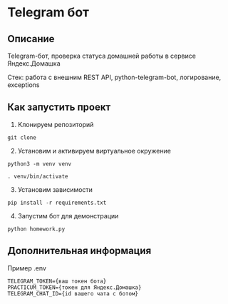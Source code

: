 # Telegram бот

## Описание
Telegram-бот, проверка статуса домашней работы в сервисе Яндекс.Домашка

Стек: работа с внешним REST API, python-telegram-bot, логирование, exceptions

## Как запустить проект

1. Kлонируем репозиторий
```
git clone 
```

2. Установим и активируем виртуальное окружение
```
python3 -m venv venv
```
```
. venv/bin/activate
```

3. Установим зависимости
```
pip install -r requirements.txt
```

4. Запустим бот для демонстрации 
```
python homework.py
```

## Дополнительная информация

Пример .env
```
TELEGRAM_TOKEN={ваш токен бота}
PRACTICUM_TOKEN={токен для Яндекс.Домашка}
TELEGRAM_CHAT_ID={id вашего чата с ботом}
```
